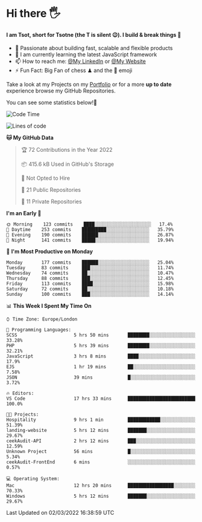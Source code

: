 # Hi there :raised_hand_with_fingers_splayed:
#### I am Tsot, short for Tsotne (the T is silent :wink:). I build & break things :space_invader:
- :telescope: Passionate about building fast, scalable and flexible products
- :seedling: I am currently learning the latest JavaScript framework 
- :mailbox: How to reach me: [@My LinkedIn](https://www.linkedin.com/in/tsotne-gvadzabia/) or [@My Website](https://tsotne.co.uk/contact)
- :zap: Fun Fact: Big Fan of chess ♟ and the 👾 emoji

Take a look at my Projects on my [Portfolio](https://tsotne.co.uk/) or for a more **up to date** experience browse my GitHub Repositories.

You can see some statistics below!:space_invader:
<!--START_SECTION:waka-->
![Code Time](http://img.shields.io/badge/Code%20Time-554%20hrs%2023%20mins-blue)

![Lines of code](https://img.shields.io/badge/From%20Hello%20World%20I%27ve%20Written-2%20Million%20lines%20of%20code-blue)

**🐱 My GitHub Data** 

> 🏆 72 Contributions in the Year 2022
 > 
> 📦 415.6 kB Used in GitHub's Storage 
 > 
> 🚫 Not Opted to Hire
 > 
> 📜 21 Public Repositories 
 > 
> 🔑 11 Private Repositories  
 > 
**I'm an Early 🐤** 

```text
🌞 Morning    123 commits    ████░░░░░░░░░░░░░░░░░░░░░   17.4% 
🌆 Daytime    253 commits    █████████░░░░░░░░░░░░░░░░   35.79% 
🌃 Evening    190 commits    ██████░░░░░░░░░░░░░░░░░░░   26.87% 
🌙 Night      141 commits    █████░░░░░░░░░░░░░░░░░░░░   19.94%

```
📅 **I'm Most Productive on Monday** 

```text
Monday       177 commits    ██████░░░░░░░░░░░░░░░░░░░   25.04% 
Tuesday      83 commits     ███░░░░░░░░░░░░░░░░░░░░░░   11.74% 
Wednesday    74 commits     ██░░░░░░░░░░░░░░░░░░░░░░░   10.47% 
Thursday     88 commits     ███░░░░░░░░░░░░░░░░░░░░░░   12.45% 
Friday       113 commits    ████░░░░░░░░░░░░░░░░░░░░░   15.98% 
Saturday     72 commits     ██░░░░░░░░░░░░░░░░░░░░░░░   10.18% 
Sunday       100 commits    ███░░░░░░░░░░░░░░░░░░░░░░   14.14%

```


📊 **This Week I Spent My Time On** 

```text
⌚︎ Time Zone: Europe/London

💬 Programming Languages: 
SCSS                     5 hrs 50 mins       ████████░░░░░░░░░░░░░░░░░   33.28% 
PHP                      5 hrs 39 mins       ████████░░░░░░░░░░░░░░░░░   32.21% 
JavaScript               3 hrs 8 mins        ████░░░░░░░░░░░░░░░░░░░░░   17.9% 
EJS                      1 hr 19 mins        ██░░░░░░░░░░░░░░░░░░░░░░░   7.58% 
JSON                     39 mins             █░░░░░░░░░░░░░░░░░░░░░░░░   3.72%

🔥 Editors: 
VS Code                  17 hrs 33 mins      █████████████████████████   100.0%

🐱‍💻 Projects: 
Hospitality              9 hrs 1 min         ████████████░░░░░░░░░░░░░   51.39% 
landing-website          5 hrs 12 mins       ███████░░░░░░░░░░░░░░░░░░   29.67% 
ceekAudit-API            2 hrs 12 mins       ███░░░░░░░░░░░░░░░░░░░░░░   12.59% 
Unknown Project          56 mins             █░░░░░░░░░░░░░░░░░░░░░░░░   5.34% 
ceekAudit-FrontEnd       6 mins              ░░░░░░░░░░░░░░░░░░░░░░░░░   0.57%

💻 Operating System: 
Mac                      12 hrs 20 mins      █████████████████░░░░░░░░   70.33% 
Windows                  5 hrs 12 mins       ███████░░░░░░░░░░░░░░░░░░   29.67%

```


 Last Updated on 02/03/2022 16:38:59 UTC
<!--END_SECTION:waka-->
